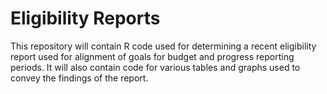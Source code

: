 # Eligibility Reports
This repository will contain R code used for determining a recent eligibility report used for alignment of goals for budget and progress reporting periods. It will also contain code for various tables and graphs used to convey the findings of the report.
